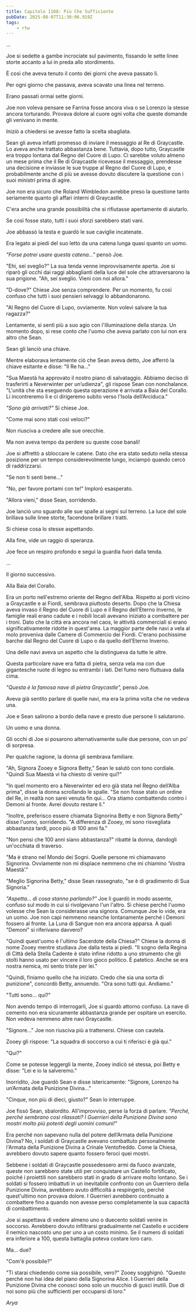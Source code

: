 ```yaml
---
title: Capitolo 1108: Più Che Sufficiente
pubDate: 2025-08-07T11:30:06.919Z
tags:
    - rtw
---
```













…






Joe si sedette a gambe incrociate sul pavimento, fissando le sette linee storte accanto a lui in preda allo stordimento.






È così che aveva tenuto il conto dei giorni che aveva passato lì.






Per ogni giorno che passava, aveva scavato una linea nel terreno.






Erano passati ormai sette giorni.






Joe non voleva pensare se Farrina fosse ancora viva o se Lorenzo la stesse ancora torturando. Provava dolore al cuore ogni volta che queste domande gli venivano in mente.






Iniziò a chiedersi se avesse fatto la scelta sbagliata.






Sean gli aveva infatti promesso di inviare il messaggio al Re di Graycastle. Lo aveva anche trattato abbastanza bene. Tuttavia, dopo tutto, Graycastle era troppo lontana dal Regno del Cuore di Lupo. Ci sarebbe voluto almeno un mese prima che il Re di Graycastle ricevesse il messaggio, prendesse una decisione e inviasse le sue truppe al Regno del Cuore di Lupo, e probabilmente anche di più se avesse dovuto discutere la questione con i suoi ministri prima di agire.






Joe non era sicuro che Roland Wimbledon avrebbe preso la questione tanto seriamente quanto gli affari interni di Graycastle.






C'era anche una grande possibilità che si rifiutasse apertamente di aiutarlo.






Se così fosse stato, tutti i suoi sforzi sarebbero stati vani.






Joe abbassò la testa e guardò le sue caviglie incatenate.






Era legato ai piedi del suo letto da una catena lunga quasi quanto un uomo.






<em>"Forse potrei usare questa catena..."</em> pensò Joe.






"Ehi, sei sveglio?" La sua tenda venne improvvisamente aperta. Joe si riparò gli occhi dai raggi abbaglianti della luce del sole che attraversarono la sua prigione. "Ah, sei sveglio. Vieni con noi allora."






"D-dove?" Chiese Joe senza comprendere. Per un momento, fu così confuso che tutti i suoi pensieri selvaggi lo abbandonarono.






"Al Regno del Cuore di Lupo, ovviamente. Non volevi salvare la tua ragazza?"






Lentamente, si sentì più a suo agio con l'illuminazione della stanza. Un momento dopo, si rese conto che l'uomo che aveva parlato con lui non era altro che Sean.






Sean gli lanciò una chiave.






Mentre elaborava lentamente ciò che Sean aveva detto, Joe afferrò la chiave esitante e disse: "Il Re ha..."






"Sua Maestà ha approvato il nostro piano di salvataggio. Abbiamo deciso di trasferirti a Neverwinter per un’udienza", gli rispose Sean con nonchalance. "L'unità che sta eseguendo questa operazione è arrivata a Baia del Corallo. Li incontreremo lì e ci dirigeremo subito verso l'Isola dell’Arciduca."






<em>"Sono già arrivati?"</em> Si chiese Joe.






"Come mai sono stati così veloci?"






Non riusciva a credere alle sue orecchie.






Ma non aveva tempo da perdere su queste cose banali!






Joe si affrettò a sbloccare le catene. Dato che era stato seduto nella stessa posizione per un tempo considerevolmente lungo, inciampò quando cercò di raddrizzarsi.






"Se non ti senti bene..."






"No, per favore portami con te!" Implorò esasperato.






"Allora vieni," disse Sean, sorridendo.






Joe lanciò uno sguardo alle sue spalle ai segni sul terreno. La luce del sole brillava sulle linee storte, facendone brillare i tratti.






Si chiese cosa lo stesse aspettando.






Alla fine, vide un raggio di speranza.






Joe fece un respiro profondo e seguì la guardia fuori dalla tenda.






...






Il giorno successivo.






Alla Baia del Corallo.






Era un porto nell'estremo oriente del Regno dell'Alba. Rispetto ai porti vicino a Graycastle e ai Fiordi, sembrava piuttosto deserto. Dopo che la Chiesa aveva invaso il Regno del Cuore di Lupo e il Regno dell’Eterno Inverno, le famiglie reali erano cadute e i nobili locali avevano iniziato a combattere per i troni. Dato che la città era ancora nel caos, le attività commerciali si erano significativamente ridotte in quest'area. La maggior parte delle navi a vela al molo proveniva dalle Camere di Commercio dei Fiordi. C'erano pochissime barche dal Regno del Cuore di Lupo o da quello dell’Eterno Inverno.






Una delle navi aveva un aspetto che la distingueva da tutte le altre.






Questa particolare nave era fatta di pietra, senza vela ma con due gigantesche ruote di legno su entrambi i lati. Del fumo nero fluttuava dalla cima.






<em>"Questa è la famosa nave di pietra Graycastle",</em> pensò Joe.






Aveva già sentito parlare di quelle navi, ma era la prima volta che ne vedeva una.






Joe e Sean salirono a bordo della nave e presto due persone li salutarono.






Un uomo e una donna.






Gli occhi di Joe si posarono alternativamente sulle due persone, con un po' di sorpresa.






Per qualche ragione, la donna gli sembrava familiare.






"Ah, Signora Zooey e Signora Betty," Sean le salutò con tono cordiale. "Quindi Sua Maestà vi ha chiesto di venire qui?"






"In quel momento ero a Neverwinter ed ero già stata nel Regno dell’Alba prima", disse la donna scrollando le spalle. "Se non fosse stato un ordine del Re, in realtà non sarei venuta fin qui... Ora stiamo combattendo contro i Demoni al fronte. Avrei dovuto restare lì."






"Inoltre, preferisco essere chiamata Signorina Betty e non Signora Betty" disse l'uomo, sorridendo. "A differenza di Zooey, mi sono risvegliata abbastanza tardi, poco più di 100 anni fa."






"Non pensi che 100 anni siano abbastanza?" ribatté la donna, dandogli un'occhiata di traverso.






"Ma è strano nel Mondo dei Sogni. Quelle persone mi chiamavano Signorina. Ovviamente non mi dispiace nemmeno che mi chiamino ‘Vostra Maestà’."






"Meglio Signorina Betty," disse Sean rassegnato, "se è di gradimento di Sua Signoria."






<em>"Aspetta... di cosa stanno parlando?"</em> Joe li guardò in modo assente, confuso sul modo in cui si rivolgevano l'un l'altro. Si chiese perché l'uomo volesse che Sean la considerasse una signora. Comunque Joe lo vide, era un uomo. Joe non capì nemmeno neanche lontanamente perché i Demoni fossero al fronte. La Luna di Sangue non era ancora apparsa. A quali "Demoni" si riferivano davvero?






"Quindi quest'uomo è l'ultimo Sacerdote della Chiesa?" Chiese la donna di nome Zooey mentre studiava Joe dalla testa ai piedi. "Il sogno della Regina di Città della Stella Cadente è stato infine ridotto a uno strumento che gli stolti hanno usato per vincere il loro gioco politico. È patetico. Anche se era nostra nemica, mi sento triste per lei."






"Quindi, finiamo quello che ha iniziato. Credo che sia una sorta di punizione", concordò Betty, annuendo. "Ora sono tutti qui. Andiamo."






"Tutti sono... qui?"






Non avendo tempo di interrogarli, Joe si guardò attorno confuso. La nave di cemento non era sicuramente abbastanza grande per ospitare un esercito. Non vedeva nemmeno altre navi Graycastle.






"Signore..." Joe non riusciva più a trattenersi. Chiese con cautela.






Zooey gli rispose: "La squadra di soccorso a cui ti riferisci è già qui."






"Qui?"






Come se potesse leggergli la mente, Zooey indicò sé stessa, poi Betty e disse: "Lei e io la salveremo."






Inorridito, Joe guardò Sean e disse istericamente: "Signore, Lorenzo ha un’Armata della Punizione Divina..."






"Cinque, non più di dieci, giusto?" Sean lo interruppe.






Joe fissò Sean, sbalordito. All'improvviso, perse la forza di parlare. <em>"Perché, perché sembrano così rilassati? I Guerrieri della Punizione Divina sono mostri molto più potenti degli uomini comuni!"</em>






Era perché non sapevano nulla del potere dell’Armata della Punizione Divina? No, i soldati di Graycastle avevano combattuto personalmente l'Armata della Punizione Divina a Crinale Ventofreddo. Come la Chiesa, avrebbero dovuto sapere quanto fossero feroci quei mostri.






Sebbene i soldati di Graycastle possedessero armi da fuoco avanzate, queste non sarebbero state utili per conquistare un Castello fortificato, poiché i proiettili non sarebbero stati in grado di arrivare molto lontano. Se i soldati si fossero imbattuti in un inevitabile confronto con un Guerriero della Punizione Divina, avrebbero avuto difficoltà a respingerlo, perché quest'ultimo non provava dolore. I Guerrieri avrebbero continuato a combattere fino a quando non avesse perso completamente la sua capacità di combattimento.






Joe si aspettava di vedere almeno uno o duecento soldati venire in soccorso. Avrebbero dovuto infiltrarsi gradualmente nel Castello e uccidere il nemico nascosto uno per uno a un costo minimo. Se il numero di soldati era inferiore a 100, questa battaglia poteva costare loro caro.






Ma... due?






"Com'è possibile?"






"Ti starai chiedendo come sia possibile, vero?" Zooey sogghignò. "Questo perché non hai idea del piano della Signorina Alice. I Guerrieri della Punizione Divina che conosci sono solo un mucchio di gusci inutili. Due di noi sono più che sufficienti per occuparsi di loro."






<em>Arya</em>


                                


                                



